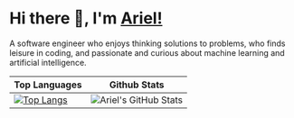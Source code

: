 # Hi there 👋, I'm [Ariel!](https://arielmagbanua.com/)

A software engineer who enjoys thinking solutions to problems, who finds leisure in coding, and passionate and curious about machine learning and artificial intelligence. 

| Top Languages  | Github Stats |
| ------------- | ------------- |
| [![Top Langs](https://github-readme-stats.vercel.app/api/top-langs/?username=arielmagbanua&layout=compact&theme=dark)](https://github.com/arielmagbanua/github-readme-stats)  | ![Ariel's GitHub Stats](https://github-readme-stats.vercel.app/api?username=arielmagbanua&show_icons=true&include_all_commits=true&count_private=true&theme=dark)  |

